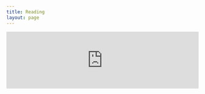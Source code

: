 ```yaml
---
title: Reading
layout: page
---
```

<iframe id="reading-stats-iframe" src="https://v.ptbsare.org:33888/stats/ptbsare" style="width: 100%; border: none;"></iframe>

<script>
  window.addEventListener('message', function(event) {
    // For security, check the origin of the message
    if (event.origin !== 'https://v.ptbsare.org:33888') {
      return;
    }

    if (event.data.frameHeight) {
      var iframe = document.getElementById('reading-stats-iframe');
      iframe.style.height = event.data.frameHeight + 'px';
    }
  }, false);
</script>